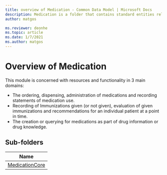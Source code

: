 ```yaml
---
title: overview of Medication - Common Data Model | Microsoft Docs
description: Medication is a folder that contains standard entities related to the Common Data Model.
author: matgos

ms.reviewer: deonhe
ms.topic: article
ms.date: 1/7/2021
ms.author: matgos
---
```


# Overview of Medication
This module is concerned with resources and functionality in 3 main domains:

- The ordering, dispensing, administration of medications and recording statements of medication use.
- Recording of Immunizations given (or not given), evaluation of given immunizations and recommendations for an individual patient at a point in time.
- The creation or querying for medications as part of drug information or drug knowledge.

## Sub-folders

|Name|
|---|
|[MedicationCore](MedicationCore/overview.md)|



